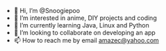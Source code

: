 - 👋 Hi, I’m @Snoogiepoo
- 👀 I’m interested in anime, DIY projects and coding
- 🌱 I’m currently learning Java, Linux and Python
- 💞️ I’m looking to collaborate on developing an app
- 📫 How to reach me by email amazec@yahoo.com

<!---
Snoogiepoo/Snoogiepoo is a ✨ special ✨ repository because its `README.md` (this file) appears on your GitHub profile.
You can click the Preview link to take a look at your changes.
--->
